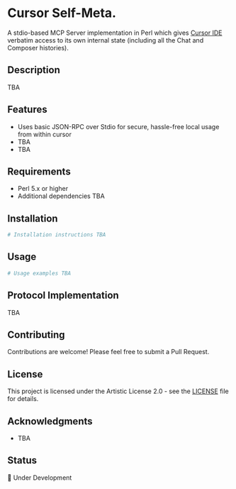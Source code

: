 # Cursor Self-Meta.

A stdio-based MCP Server implementation in Perl which gives [Cursor IDE](https://cursor.sh) verbatim access to its own internal state (including all the Chat and Composer histories).

## Description

TBA

## Features

- Uses basic JSON-RPC over Stdio for secure, hassle-free local usage from within cursor
- TBA
- TBA

## Requirements

- Perl 5.x or higher
- Additional dependencies TBA

## Installation

```bash
# Installation instructions TBA
```

## Usage

```perl
# Usage examples TBA
```

## Protocol Implementation

TBA

## Contributing

Contributions are welcome! Please feel free to submit a Pull Request.

## License

This project is licensed under the Artistic License 2.0 - see the [LICENSE](LICENSE) file for details.

## Acknowledgments

- TBA

## Status

🚧 Under Development 